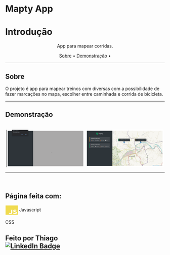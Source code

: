 <h1 style="text-align: "center"; style="font-weight: bold;">Mapty App</h1>

<h1>Introdução</h1>
<p align="center">App para mapear corridas.</p>
                 
<p align="center">
 <a href="#sobre">Sobre</a> •
 <a href="#demonstração">Demonstração</a> •
</p><hr>

## Sobre
<p>O projeto é app para mapear treinos com diversas com a possibilidade de fazer marcações no mapa, escolher entre caminhada e corrida de bicicleta.<br>
</p><hr>

## Demonstração
<br>
<div style="text-align: center;">
<img alt="BankistGif" title="BankistGif" src="./github/Animação.gif" style="width: 49%;">
<img alt="Bankist Login screen" tite="BankistLoggin" src="./github/Screenshot_1.png" style="width: 49%;">
</div><hr>

<br> <h2>Página feita com:</h2>

<p><span><img align="center" alt="Th-Js" height="30" width="40" src="https://raw.githubusercontent.com/devicons/devicon/master/icons/javascript/javascript-plain.svg"></span> Javascript</p>
<p>CSS</p>

## Feito por Thiago<br> [![LinkedIn Badge](https://img.shields.io/badge/-Thiago_Martins-blue?style=flat-square&logo=Linkedin&logoColor=white&link=https://www.linkedin.com/in/thiagoma/)](https://www.linkedin.com/in/thiagoma/)
